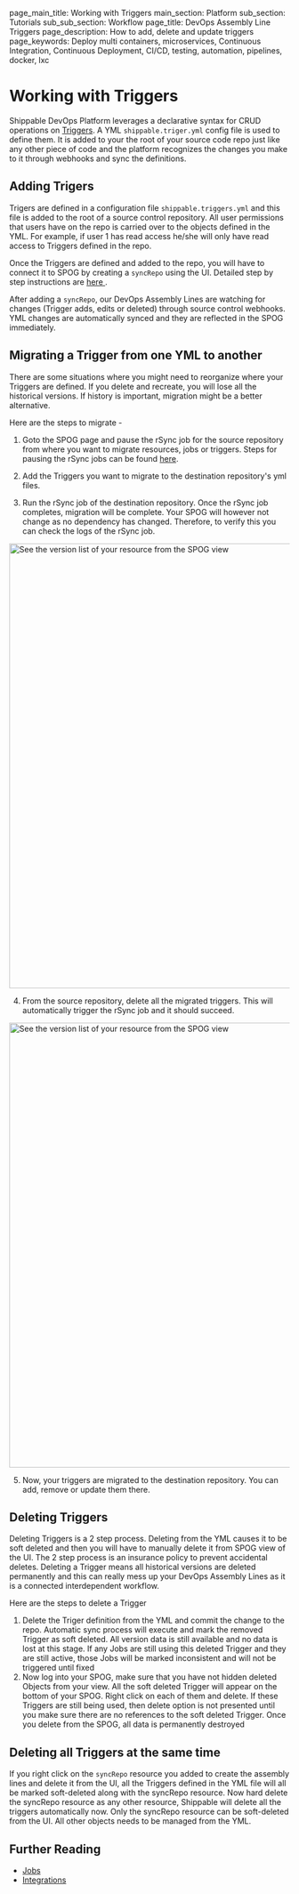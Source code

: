 page_main_title: Working with Triggers
main_section: Platform
sub_section: Tutorials
sub_sub_section: Workflow
page_title: DevOps Assembly Line Triggers
page_description: How to add, delete and update triggers
page_keywords: Deploy multi containers, microservices, Continuous Integration, Continuous Deployment, CI/CD, testing, automation, pipelines, docker, lxc

# Working with Triggers
Shippable DevOps Platform leverages a declarative syntax for CRUD operations on [Triggers](/platform/workflow/trigger/overview). A YML `shippable.triger.yml` config file is used to define them. It is added to your the root of your source code repo just like any other piece of code and the platform recognizes the changes you make to it through webhooks and sync the definitions.

<a name="adding"></a>
## Adding Trigers
Trigers are defined in a configuration file `shippable.triggers.yml` and this file is added to the root of a source control repository. All user permissions that users have on the repo is carried over to the objects defined in the YML. For example, if user 1 has read access he/she will only have read access to Triggers defined in the repo.

Once the Triggers are defined and added to the repo, you will have to connect it to SPOG by creating a `syncRepo` using the UI. Detailed step by step instructions are [here ](/platform/workflow/resource/syncrepo).

After adding a `syncRepo`, our DevOps Assembly Lines are watching for changes (Trigger adds, edits or deleted) through source control webhooks. YML changes are automatically synced and they are reflected in the SPOG immediately.

## Migrating a Trigger from one YML to another
There are some situations where you might need to reorganize where your Triggers are defined. If you delete and recreate, you will lose all the historical versions. If history is important, migration might be a better alternative.

Here are the steps to migrate -

1. Goto the SPOG page and pause the rSync job for the source repository from where you want to migrate resources, jobs or triggers. Steps for pausing the rSync jobs can be found [here](/platform//tutorial/workflow/howto-crud-job#pausing-jobs).

2. Add the Triggers you want to migrate to the destination repository's yml files.

3. Run the rSync job of the destination repository. Once the rSync job completes, migration will be complete. Your SPOG will however not change as no dependency has changed. Therefore, to verify this you can check the logs of the rSync job.
<img src="/images/pipelines/migrationConsoleLog.png" alt="See the version list of your resource from the SPOG view" style="width:800px;vertical-align: middle;display: block;margin-left: auto;margin-right: auto;"/>

4. From the source repository, delete all the migrated triggers. This will automatically trigger the rSync job and it should succeed.
<img src="/images/pipelines/resumeJob.png" alt="See the version list of your resource from the SPOG view" style="width:800px;vertical-align: middle;display: block;margin-left: auto;margin-right: auto;"/>

5. Now, your triggers are migrated to the destination repository. You can add, remove or update them there.

## Deleting Triggers
Deleting Triggers is a 2 step process. Deleting from the YML causes it to be soft deleted and then you will have to manually delete it from SPOG view of the UI. The 2 step process is an insurance policy to prevent accidental deletes. Deleting a Trigger means all historical versions are deleted permanently and this can really mess up your DevOps Assembly Lines as it is a connected interdependent workflow.

Here are the steps to delete a Trigger

1. Delete the Triger definition from the YML and commit the change to the repo. Automatic sync process will execute and mark the removed Trigger as soft deleted. All version data is still available and no data is lost at this stage. If any Jobs are still using this deleted Trigger and they are still active, those Jobs will be marked inconsistent and will not be triggered until fixed
1. Now log into your SPOG, make sure that you have not hidden deleted Objects from your view. All the soft deleted Trigger will appear on the bottom of your SPOG. Right click on each of them and delete. If these Triggers are still being used, then delete option is not presented until you make sure there are no references to the soft deleted Trigger. Once you delete from the SPOG, all data is permanently destroyed

## Deleting all Triggers at the same time
If you right click on the `syncRepo` resource you added to create the assembly lines and delete it from the UI, all the Triggers defined in the YML file will all be marked soft-deleted along with the syncRepo resource. Now hard delete the syncRepo resource as any other resource, Shippable will delete all the triggers automatically now. Only the syncRepo resource can be soft-deleted from the UI. All other objects needs to be managed from the YML.

## Further Reading
* [Jobs](/platform/workflow/job/overview)
* [Integrations](/platform/workflow/integration/overview)
